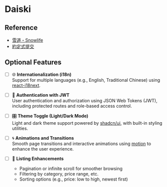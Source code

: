 # Daiski

## Reference

- [雪道・Snowlife](https://www.hokkaidosnowlife.com/)
- [約定式提交](https://www.conventionalcommits.org/zh-hant/v1.0.0/)

## Optional Features

- [ ] 🌐 **Internationalization (i18n)**  
  Support for multiple languages (e.g., English, Traditional Chinese) using [react-i18next](https://react.i18next.com/).

- [ ] 🔐 **Authentication with JWT**  
  User authentication and authorization using JSON Web Tokens (JWT), including protected routes and role-based access control.

- [ ] 🎛️ **Theme Toggle (Light/Dark Mode)**  
  Light and dark theme support powered by [shadcn/ui](https://ui.shadcn.com/), with built-in styling utilities.

- [ ] 🌀 **Animations and Transitions**  
  Smooth page transitions and interactive animations using [motion](https://motion.dev/) to enhance the user experience.

- [ ] 📄 **Listing Enhancements**  
  - Pagination or infinite scroll for smoother browsing
  - Filtering by category, price range, etc.
  - Sorting options (e.g., price: low to high, newest first)
